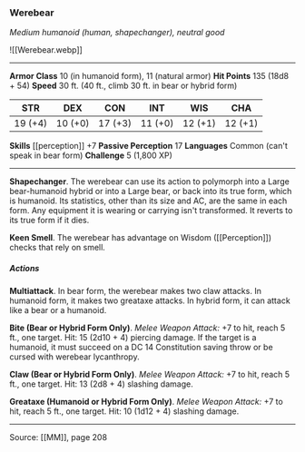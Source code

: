 ### Werebear
_Medium humanoid (human, shapechanger), neutral good_

![[Werebear.webp]]




---

**Armor Class** 10 (in humanoid form), 11 (natural armor)
**Hit Points** 135 (18d8 + 54)
**Speed** 30 ft. (40 ft., climb 30 ft. in bear or hybrid form)

| STR     | DEX     | CON     | INT     | WIS     | CHA     |
|---------|---------|---------|---------|---------|---------|
| 19 (+4) | 10 (+0) | 17 (+3) | 11 (+0) | 12 (+1) | 12 (+1) |

**Skills** [[perception]] +7
**Passive Perception** 17
**Languages** Common (can't speak in bear form)
**Challenge** 5 (1,800 XP)

---

**Shapechanger**. The werebear can use its action to polymorph into a Large bear-humanoid hybrid or into a Large bear, or back into its true form, which is humanoid. Its statistics, other than its size and AC, are the same in each form. Any equipment it is wearing or carrying isn't transformed. It reverts to its true form if it dies.

**Keen Smell**. The werebear has advantage on Wisdom ([[Perception]]) checks that rely on smell.

##### Actions
**Multiattack**. In bear form, the werebear makes two claw attacks. In humanoid form, it makes two greataxe attacks. In hybrid form, it can attack like a bear or a humanoid.

**Bite (Bear or Hybrid Form Only)**. _Melee Weapon Attack:_ +7 to hit, reach 5 ft., one target. Hit: 15 (2d10 + 4) piercing damage. If the target is a humanoid, it must succeed on a DC 14 Constitution saving throw or be cursed with werebear lycanthropy.

**Claw (Bear or Hybrid Form Only)**. _Melee Weapon Attack:_ +7 to hit, reach 5 ft., one target. Hit: 13 (2d8 + 4) slashing damage.

**Greataxe (Humanoid or Hybrid Form Only)**. _Melee Weapon Attack:_ +7 to hit, reach 5 ft., one target. Hit: 10 (1d12 + 4) slashing damage.


---

Source: [[MM]], page 208